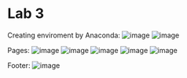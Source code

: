 # Lab 3

Creating enviroment by Anaconda:
![image](https://github.com/Zarathustra4/PythonWEB/assets/68013193/f5901637-7d87-4fed-ba16-3b0cd1d7b298)
![image](https://github.com/Zarathustra4/PythonWEB/assets/68013193/73e2f1ba-d385-4bde-8b3d-ea539b7b96dd)

Pages:
![image](https://github.com/Zarathustra4/PythonWEB/assets/68013193/e379e681-cfbb-48dc-96e1-293f1f1b6839)
![image](https://github.com/Zarathustra4/PythonWEB/assets/68013193/fa17e0d5-8ed1-477e-81ff-35d9ca540b23)
![image](https://github.com/Zarathustra4/PythonWEB/assets/68013193/d699fecd-4ec6-484c-a9c6-2c7833ae2d3e)
![image](https://github.com/Zarathustra4/PythonWEB/assets/68013193/fcd1d9dd-e358-43e2-aa54-bea1f0a98076)
![image](https://github.com/Zarathustra4/PythonWEB/assets/68013193/e1d638fd-ba6d-406d-a04c-06c8ca7169a1)

Footer:
![image](https://github.com/Zarathustra4/PythonWEB/assets/68013193/3a4d2939-7b70-4c2f-9f37-c6db603701f7)
